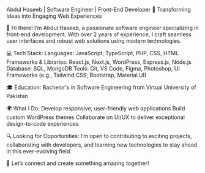 Abdul Haseeb | Software Engineer | Front-End Developer
🌟 Transforming Ideas into Engaging Web Experiences

👋 Hi there! I’m Abdul Haseeb, a passionate software engineer specializing in front-end development. With over 2 years of experience, I craft seamless user interfaces and robust web solutions using modern technologies.

💻 Tech Stack:
Languages: JavaScript, TypeScript, PHP, CSS, HTML
Frameworks & Libraries: React.js, Next.js, WordPress, Express.js, Node.js
Database: SQL, MongoDB
Tools: Git, VS Code, Figma, Photoshop, UI Frameworks (e.g., Tailwind CSS, Bootstrap, Material UI)

🎓 Education:
Bachelor's in Software Engineering from Virtual University of Pakistan

🌍 What I Do:
Develop responsive, user-friendly web applications
Build custom WordPress themes
Collaborate on UI/UX to deliver exceptional design-to-code experiences

🔍 Looking for Opportunities:
I’m open to contributing to exciting projects, collaborating with developers, and learning new technologies to stay ahead in this ever-evolving field.

🚀 Let’s connect and create something amazing together!
